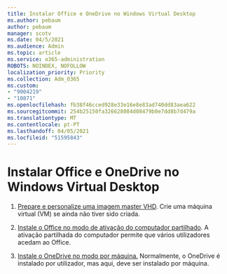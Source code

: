 ```yaml
---
title: Instalar Office e OneDrive no Windows Virtual Desktop
ms.author: pebaum
author: pebaum
manager: scotv
ms.date: 04/5/2021
ms.audience: Admin
ms.topic: article
ms.service: o365-administration
ROBOTS: NOINDEX, NOFOLLOW
localization_priority: Priority
ms.collection: Adm_O365
ms.custom:
- "9004219"
- "10871"
ms.openlocfilehash: fb38f46cced928e33e16e8e83ad740dd83aea622
ms.sourcegitcommit: 254b25150fa326628084d08479b0e7dd8b7d479a
ms.translationtype: MT
ms.contentlocale: pt-PT
ms.lasthandoff: 04/05/2021
ms.locfileid: "51595843"
---
```

# <a name="install-office-and-onedrive-on-windows-virtual-desktop"></a>Instalar Office e OneDrive no Windows Virtual Desktop

1. [Prepare e personalize uma imagem master VHD](https://docs.microsoft.com/azure/virtual-desktop/set-up-customize-master-image). Crie uma máquina virtual (VM) se ainda não tiver sido criada.

1. [Instale o Office no modo de ativação do computador partilhado](https://docs.microsoft.com/azure/virtual-desktop/install-office-on-wvd-master-image#install-office-in-shared-computer-activation-mode). A ativação partilhada do computador permite que vários utilizadores acedam ao Office.

1. [Instale o OneDrive no modo por máquina.](https://docs.microsoft.com/azure/virtual-desktop/install-office-on-wvd-master-image#install-onedrive-in-per-machine-mode) Normalmente, o OneDrive é instalado por utilizador, mas aqui, deve ser instalado por máquina.